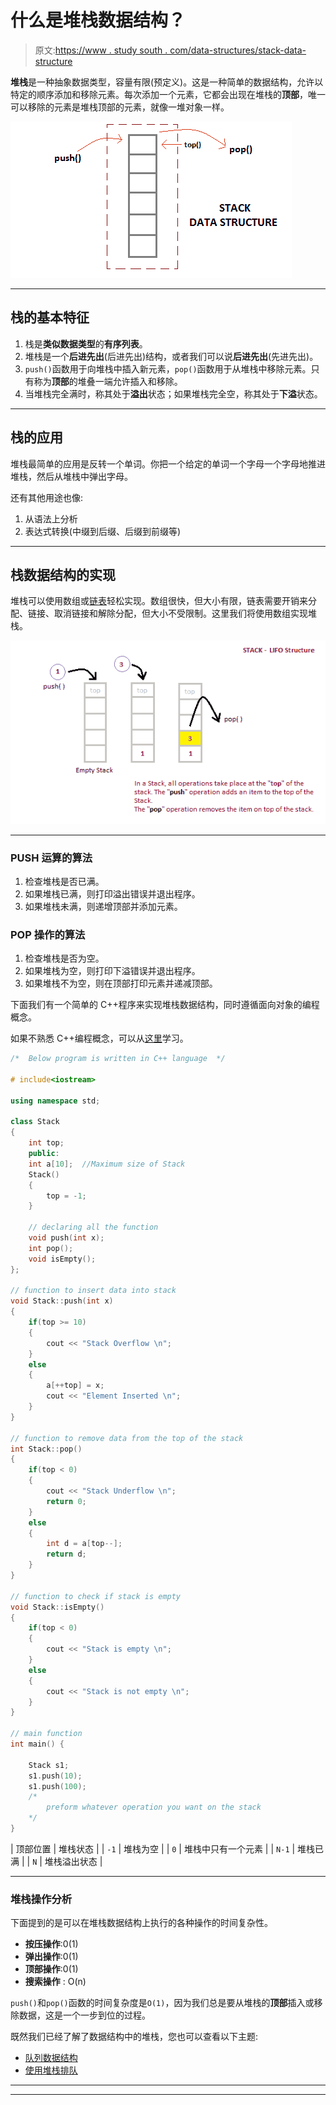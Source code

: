 # 什么是堆栈数据结构？

> 原文:[https://www . study south . com/data-structures/stack-data-structure](https://www.studytonight.com/data-structures/stack-data-structure)

**堆栈**是一种抽象数据类型，容量有限(预定义)。这是一种简单的数据结构，允许以特定的顺序添加和移除元素。每次添加一个元素，它都会出现在堆栈的**顶部**，唯一可以移除的元素是堆栈顶部的元素，就像一堆对象一样。

![Stack Data Structure](img/03f05be6836a408a8965218a00a5b6da.png)

* * *

## 栈的基本特征

1.  栈是**类似数据类型**的**有序列表**。
2.  堆栈是一个**后进先出**(后进先出)结构，或者我们可以说**后进先出**(先进先出)。
3.  `push()`函数用于向堆栈中插入新元素，`pop()`函数用于从堆栈中移除元素。只有称为**顶部**的堆叠一端允许插入和移除。
4.  当堆栈完全满时，称其处于**溢出**状态；如果堆栈完全空，称其处于**下溢**状态。

* * *

## 栈的应用

堆栈最简单的应用是反转一个单词。你把一个给定的单词一个字母一个字母地推进堆栈，然后从堆栈中弹出字母。

还有其他用途也像:

1.  从语法上分析
2.  表达式转换(中缀到后缀、后缀到前缀等)

* * *

## 栈数据结构的实现

堆栈可以使用数组或[链表](introduction-to-linked-list)轻松实现。数组很快，但大小有限，链表需要开销来分配、链接、取消链接和解除分配，但大小不受限制。这里我们将使用数组实现堆栈。

![Implementation of Stack](img/beabeef1804cd1c49c745b161b910e20.png)

* * *

### PUSH 运算的算法

1.  检查堆栈是否已满。
2.  如果堆栈已满，则打印溢出错误并退出程序。
3.  如果堆栈未满，则递增顶部并添加元素。

### POP 操作的算法

1.  检查堆栈是否为空。
2.  如果堆栈为空，则打印下溢错误并退出程序。
3.  如果堆栈不为空，则在顶部打印元素并递减顶部。

下面我们有一个简单的 C++程序来实现堆栈数据结构，同时遵循面向对象的编程概念。

如果不熟悉 C++编程概念，可以从[这里](/cpp/)学习。

```cpp
/*  Below program is written in C++ language  */

# include<iostream>

using namespace std;

class Stack
{
    int top;
    public:
    int a[10];  //Maximum size of Stack
    Stack()
    {
        top = -1;
    }

    // declaring all the function
    void push(int x);
    int pop();
    void isEmpty();
};

// function to insert data into stack
void Stack::push(int x)
{
    if(top >= 10)
    {
        cout << "Stack Overflow \n";
    }
    else
    {
        a[++top] = x;
        cout << "Element Inserted \n";
    }
}

// function to remove data from the top of the stack
int Stack::pop()
{
    if(top < 0)
    {
        cout << "Stack Underflow \n";
        return 0;
    }
    else
    {
        int d = a[top--];
        return d;
    }
}

// function to check if stack is empty
void Stack::isEmpty()
{
    if(top < 0)
    {
        cout << "Stack is empty \n";
    }
    else
    {
        cout << "Stack is not empty \n";
    }
}

// main function
int main() {

    Stack s1;
    s1.push(10);
    s1.push(100);
    /*
        preform whatever operation you want on the stack
    */
}
```

| 顶部位置 | 堆栈状态 |
| `-1` | 堆栈为空 |
| `0` | 堆栈中只有一个元素 |
| `N-1` | 堆栈已满 |
| `N` | 堆栈溢出状态 |

* * *

### 堆栈操作分析

下面提到的是可以在堆栈数据结构上执行的各种操作的时间复杂性。

*   **按压操作**:0(1)
*   **弹出操作**:0(1)
*   **顶部操作**:0(1)
*   **搜索操作** : O(n)

`push()`和`pop()`函数的时间复杂度是`O(1)`，因为我们总是要从堆栈的**顶部**插入或移除数据，这是一个一步到位的过程。

既然我们已经了解了数据结构中的堆栈，您也可以查看以下主题:

*   [队列数据结构](queue-data-structure)
*   [使用堆栈排队](queue-using-stack)

* * *

* * *